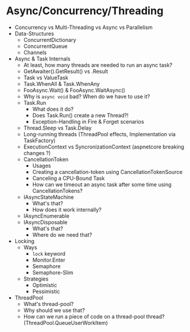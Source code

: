 # Async/Concurrency/Threading

* Concurrency vs Multi-Threading vs Async vs Parallelism
* Data-Structures
	* ConcurrentDictionary
	* ConcurrentQueue
	* Channels
* Async & Task Internals
	* At least, how many threads are needed to run an async task?
	* GetAwaiter().GetResult() vs .Result
	* Task vs ValueTask
	* Task.WhenAll & Task.WhenAny
	* FooAsync.Wait() & FooAsync.WaitAsync()
	* Why is `async void` bad? When do we have to use it?
	* Task.Run
		* What does it do?
		* Does Task.Run() create a new Thread?!
		* Exception-Handling in Fire & Forget scenarios
	* Thread.Sleep vs Task.Delay
	* Long-running threads (ThreadPool effects, Implementation via TaskFactory)
	* ExecutionContext vs SyncronizationContext (aspnetcore breaking changes ?)
	* CancellationToken
		* Usages
		* Creating a cancellation-token using CancellationTokenSource
		* Canceling a CPU-Bound Task
		* How can we timeout an async task after some time using CancellationTokens?
	* IAsyncStateMachine
		* What's that?
		* How does it work internally?
	* IAsyncEnumerable
	* IAsyncDisposable
		* What's that?
		* Where do we need that?
* Locking
	* Ways
		* `lock` keyword
		* Monitor.Enter
		* Semaphore
		* Semaphore-Slim
	* Strategies
		* Optimistic
		* Pessimistic
* ThreadPool
	* What's thread-pool?
	* Why should we use that?
	* How can we run a piece of code on a thread-pool thread? (ThreadPool.QueueUserWorkItem)

